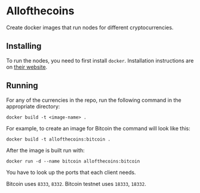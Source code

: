 # Allofthecoins
Create docker images that run nodes for different cryptocurrencies.

Installing
----------
To run the nodes, you need to first install `docker`. Installation instructions are on [their website](https://docs.docker.com/engine/installation/).

Running
-------
For any of the currencies in the repo, run the following command in the appropriate directory: 
```shell
docker build -t <image-name> .
```

For example, to create an image for Bitcoin the command will look like this:
```shell
docker build -t allofthecoins:bitcoin .
```

After the image is built run with:
```shell
docker run -d --name bitcoin allofthecoins:bitcoin
```
You have to look up the ports that each client needs.

Bitcoin uses `8333`, `8332`. Bitcoin testnet uses `18333`, `18332`.

